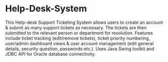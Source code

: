# Help-Desk-System

This Help-desk Support Ticketing System allows users to create an account & submit as many support tickets as necessary. 
The tickets are then submitted to the relevant person or department for resolution. Features include ticket tracking (edit/remove
tickets), ticket priority numbering, user/admin dashboard views & user account management (edit general details, security question, passwords etc.). Uses Java Swing toolkit and JDBC API for Oracle database connectivity. 

